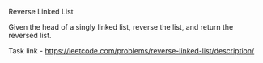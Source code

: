 Reverse Linked List

Given the head of a singly linked list, reverse the list, and return the reversed list.

Task link - https://leetcode.com/problems/reverse-linked-list/description/